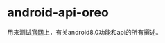 # android-api-oreo
用来测试[官网](https://developer.android.google.cn/about/versions/oreo/android-8.0.html)上，有关android8.0功能和api的所有撰述。
